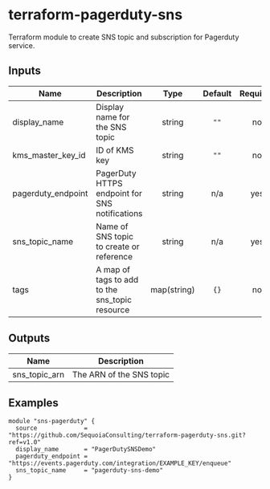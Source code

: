 # terraform-pagerduty-sns
Terraform module to create SNS topic and subscription for Pagerduty service.

## Inputs

| Name | Description | Type | Default | Required |
|------|-------------|:----:|:-----:|:-----:|
| display\_name |  Display name for the SNS topic | string | `""` | no |
| kms\_master\_key\_id | ID of KMS key | string | `""` | no |
| pagerduty\_endpoint | PagerDuty HTTPS endpoint for SNS notifications | string | n/a | yes |
| sns\_topic\_name | Name of SNS topic to create or reference | string | n/a | yes |
| tags | A map of tags to add to the sns_topic resource | map(string) | `{}` | no |

## Outputs

| Name | Description |
|------|-------------|
| sns\_topic\_arn | The ARN of the SNS topic |

## Examples

```hcl
module "sns-pagerduty" {
  source             = "https://github.com/SequoiaConsulting/terraform-pagerduty-sns.git?ref=v1.0"
  display_name       = "PagerDutySNSDemo"
  pagerduty_endpoint = "https://events.pagerduty.com/integration/EXAMPLE_KEY/enqueue"
  sns_topic_name     = "pagerduty-sns-demo"
}
```
